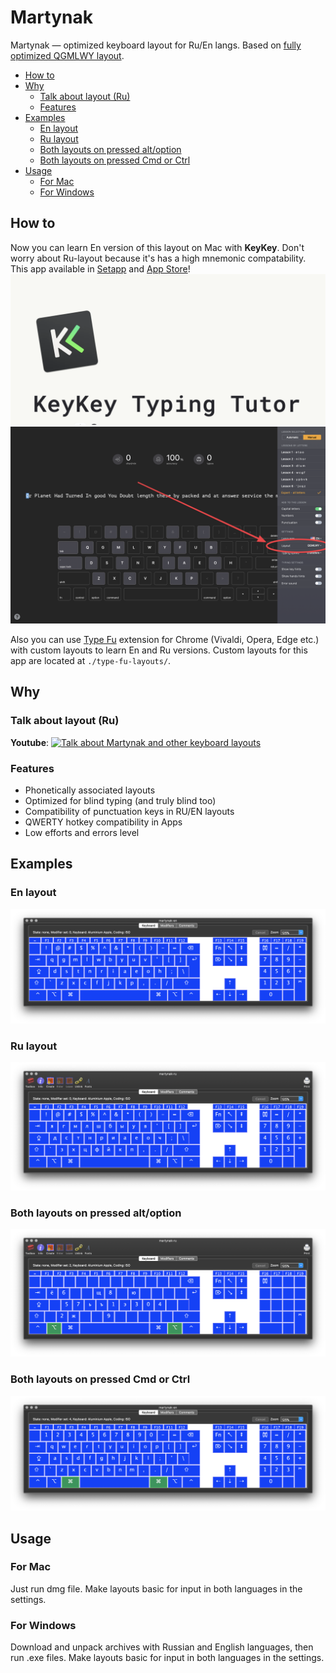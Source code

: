 # Martynak

Martynak — optimized keyboard layout for Ru/En langs. Based on [fully optimized QGMLWY layout](http://mkweb.bcgsc.ca/carpalx/?full_optimization).

- [How to](#how-to)
- [Why](#why)
  - [Talk about layout (Ru)](#talk-about-layout-ru)
  - [Features](#features)
- [Examples](#examples)
  - [En layout](#en-layout)
  - [Ru layout](#ru-layout)
  - [Both layouts on pressed alt/option](#both-layouts-on-pressed-altoption)
  - [Both layouts on pressed Cmd or Ctrl](#both-layouts-on-pressed-cmd-or-ctrl)
- [Usage](#usage)
  - [For Mac](#for-mac)
  - [For Windows](#for-windows)

## How to

Now you can learn En version of this layout on Mac with **KeyKey**. Don't worry about Ru-layout because it's has a high mnemonic compatability. 
This app available in [Setapp](https://setapp.com/ru/apps/keykey-typing-tutor) and [App Store](https://apps.apple.com/ru/app/keykey-%D0%BA%D0%BB%D0%B0%D0%B2%D0%B8%D0%B0%D1%82%D1%83%D1%80%D0%BD%D1%8B%D0%B9-%D1%82%D1%80%D0%B5%D0%BD%D0%B0%D0%B6%D1%91%D1%80/id1035137927?mt=12)!
![](assets/2021-09-11-11-29-20.png)
![](assets/2021-09-11-11-36-45.png)

Also you can use [Type Fu](https://type-fu.com/) extension for Chrome (Vivaldi, Opera, Edge etc.) with custom layouts to learn En and Ru versions. Custom layouts for this app are located at `./type-fu-layouts/`.

## Why

### Talk about layout (Ru)

**Youtube**: [![Talk about Martynak and other keyboard layouts](https://user-images.githubusercontent.com/20739202/130952667-d39f9f68-cdca-419e-82c9-f811ca25bce3.png)](https://www.youtube.com/watch?v=vXjp7R0G9ws)

### Features

- Phonetically associated layouts
- Optimized for blind typing (and truly blind too)
- Compatibility of punctuation keys in RU/EN layouts
- QWERTY hotkey compatibility in Apps
- Low efforts and errors level

## Examples

### En layout

![](./assets/en-layout.png)

### Ru layout

![](./assets/ru-layout.png)

### Both layouts on pressed alt/option

![](./assets/option-layout.png)

### Both layouts on pressed Cmd or Ctrl 

![](./assets/cmd-layout.png)

## Usage

### For Mac

Just run dmg file. Make layouts basic for input in both languages in the settings.

### For Windows

Download and unpack archives with Russian and English languages, then run .еxe files. Make layouts basic for input in both languages in the settings.

